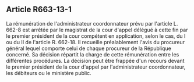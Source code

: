 Article R663-13-1
----
La rémunération de l'administrateur coordonnateur prévu par l'article L. 662-8
est arrêtée par le magistrat de la cour d'appel délégué à cette fin par le
premier président de la cour compétent en application, selon le cas, du I ou du
II de l'article R. 662-18. Il recueille préalablement l'avis du procureur
général lequel comporte celui de chaque procureur de la République concerné. Sa
décision répartit la charge de cette rémunération entre les différentes
procédures. La décision peut être frappée d'un recours devant le premier
président de la cour d'appel par l'administrateur coordonnateur, les débiteurs
ou le ministère public.
